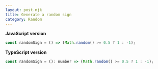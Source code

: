 ```yaml
---
layout: post.njk
title: Generate a random sign
category: Random
---
```


**JavaScript version**

```js
const randomSign = () => (Math.random() >= 0.5 ? 1 : -1);
```

**TypeScript version**

```js
const randomSign = (): number => (Math.random() >= 0.5 ? 1 : -1);
```
